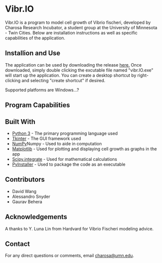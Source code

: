 # Vibr.IO
Vibr.IO is a program to model cell growth of Vibrio fischeri, developed by Charosa Research Incubator, a student group at the University of Minnesota - Twin Cities. 
Below are installation instructions as well as specific capabilities of the application.

## Installion and Use
The application can be used by downloading the release [here.](google.com) Once downloaded, simply double clicking the excutable file named "vibr.IO.exe" will start up the application. You can create a desktop shortcut by right-clicking and selecting "create shortcut" if desired.

Supported platforms are Windows...?

## Program Capabilities 

## Built With
* [Python 3](https://www.python.org/downloads/) - The primary programming language used
* [Tkinter](https://docs.python.org/3/library/tkinter.html) - The GUI framework used
* [NumPy](https://numpy.org/)Numpy - Used to aide in computation
* [Matplotlib](https://matplotlib.org/) - Used for plotting and displaying cell growth as graphs in the app
* [Scipy.integrate](https://docs.scipy.org/doc/scipy/reference/integrate.html) - Used for mathematical calculations
* [PyInstaller](https://pypi.org/project/PyInstaller/)  - Used to package the code as an executable 

## Contributors
* David Wang
* Alessandro Snyder
* Gaurav Behera 

## Acknowledgements
A thanks to Y. Luna Lin from Hardvard for Vibrio Fischeri modeling advice.

## Contact
For any direct questions or comments, email charosa@umn.edu.

